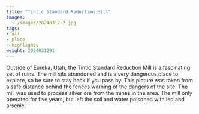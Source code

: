 ```yaml
---
title: "Tintic Standard Reduction Mill"
images:
  - /images/20240312-2.jpg
tags:
- all
- place
- highlights
weight: 2024031201
---
```


Outside of Eureka, Utah, the Tintic Standard Reduction Mill is a fascinating set of ruins. The mill sits abandoned and is a very dangerous place to explore, so be sure to stay back if you pass by. This picture was taken from a safe distance behind the fences warning of the dangers of the site. The mill was used to process silver ore from the mines in the area. The mill only operated for five years, but left the soil and water poisoned with led and arsenic.

